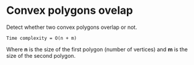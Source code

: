 # Convex polygons ovelap
Detect whether two convex polygons overlap or not.  
```
Time complexity = O(n + m)
```
Where **n** is the size of the first polygon (number of vertices) and **m** is the size of the second polygon.
